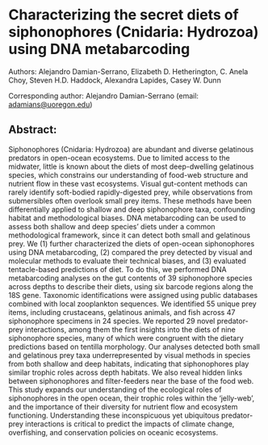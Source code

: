 # Characterizing the secret diets of siphonophores (Cnidaria: Hydrozoa) using DNA metabarcoding

Authors: Alejandro Damian-Serrano, Elizabeth D. Hetherington, C. Anela Choy, Steven H.D. Haddock, Alexandra Lapides, Casey W. Dunn

Corresponding author: Alejandro Damian-Serrano (email: adamians@uoregon.edu)

## Abstract:

Siphonophores (Cnidaria: Hydrozoa) are abundant and diverse gelatinous predators in open-ocean ecosystems. Due to limited access to the midwater, little is known about the diets of most deep-dwelling gelatinous species, which constrains our understanding of food-web structure and nutrient flow in these vast ecosystems. Visual gut-content methods can rarely identify soft-bodied rapidly-digested prey, while observations from submersibles often overlook small prey items. These methods have been differentially applied to shallow and deep siphonophore taxa, confounding habitat and methodological biases. DNA metabarcoding can be used to assess both shallow and deep species’ diets under a common methodological framework, since it can detect both small and gelatinous prey. We (1) further characterized the diets of open-ocean siphonophores using DNA metabarcoding, (2) compared the prey detected by visual and molecular methods to evaluate their technical biases, and (3) evaluated tentacle-based predictions of diet. To do this, we performed DNA metabarcoding analyses on the gut contents of 39 siphonophore species across depths to describe their diets, using six barcode regions along the 18S gene. Taxonomic identifications were assigned using public databases combined with local zooplankton sequences. We identified 55 unique prey items, including crustaceans, gelatinous animals, and fish across 47 siphonophore specimens in 24 species. We reported 29 novel predator-prey interactions, among them the first insights into the diets of nine siphonophore species, many of which were congruent with the dietary predictions based on tentilla morphology. Our analyses detected both small and gelatinous prey taxa underrepresented by visual methods in species from both shallow and deep habitats, indicating that siphonophores play similar trophic roles across depth habitats. We also reveal hidden links between siphonophores and filter-feeders near the base of the food web. This study expands our understanding of the ecological roles of siphonophores in the open ocean, their trophic roles within the ‘jelly-web’, and the importance of their diversity for nutrient flow and ecosystem functioning. Understanding these inconspicuous yet ubiquitous predator-prey interactions is critical to predict the impacts of climate change, overfishing, and conservation policies on oceanic ecosystems.